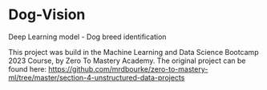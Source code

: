 # Dog-Vision
Deep Learning model - Dog breed identification 

This project was build in the Machine Learning and Data Science Bootcamp 2023 Course, by Zero To Mastery Academy. 
The original project can be found here: https://github.com/mrdbourke/zero-to-mastery-ml/tree/master/section-4-unstructured-data-projects
